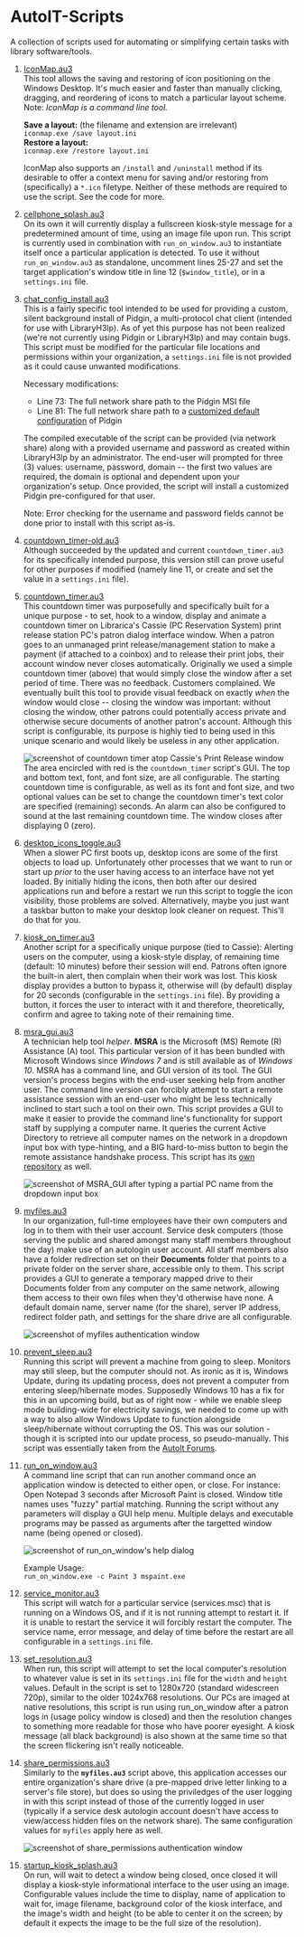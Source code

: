 # AutoIT-Scripts
A collection of scripts used for automating or simplifying certain tasks with library software/tools.

1. [IconMap.au3](<https://github.com/SaratogaLibrary/AutoIT-Scripts/blob/master/IconMap.au3>)  
   This tool allows the saving and restoring of icon positioning on the Windows Desktop. It's much easier and faster than manually clicking, dragging, and reordering of icons to match a particular layout scheme. Note: _IconMap is a command line tool._  
   
   **Save a layout:** (the filename and extension are irrelevant)  
   `iconmap.exe /save layout.ini`  
   **Restore a layout:**  
   `iconmap.exe /restore layout.ini`  
   
   IconMap also supports an `/install` and `/uninstall` method if its desirable to offer a context menu for saving and/or restoring from (specifically) a `*.icn` filetype. Neither of these methods are required to use the script. See the code for more.

2. [cellphone_splash.au3](<https://github.com/SaratogaLibrary/AutoIT-Scripts/blob/master/cellphone_splash.au3>)  
   On its own it will currently display a fullscreen kiosk-style message for a predetermined amount of time, using an image file upon run. This script is currently used in combination with `run_on_window.au3` to instantiate itself once a particular application is detected. To use it without `run_on_window.au3` as standalone, uncomment lines 25-27 and set the target application's window title in line 12 (`$window_title`), or in a `settings.ini` file.

3. [chat_config_install.au3](<https://github.com/SaratogaLibrary/AutoIT-Scripts/blob/master/chat_config_install.au3>)  
   This is a fairly specific tool intended to be used for providing a custom, silent background install of Pidgin, a multi-protocol chat client (intended for use with LibraryH3lp). As of yet this purpose has not been realized (we're not currently using Pidgin or LibraryH3lp) and may contain bugs. This script must be modified for the particular file locations and permissions within your organization, a `settings.ini` file is not provided as it could cause unwanted modifications.  
   
   Necessary modifications:
   - Line 73: The full network share path to the Pidgin MSI file
   - Line 81: The full network share path to a [customized default configuration](<https://developer.pidgin.im/wiki/ConfigurationFiles>) of Pidgin

   The compiled executable of the script can be provided (via network share) along with a provided username and password as created within LibraryH3lp by an administrator. The end-user will prompted for three (3) values: username, password, domain -- the first two values are required, the domain is optional and dependent upon your organization's setup. Once provided, the script will install a customized Pidgin pre-configured for that user.  
   
   Note: Error checking for the username and password fields cannot be done prior to install with this script as-is.

4. [countdown_timer-old.au3](<https://github.com/SaratogaLibrary/AutoIT-Scripts/blob/master/countdown_timer-old.au3>)  
   Although succeeded by the updated and current `countdown_timer.au3` for its specifically intended purpose, this version still can prove useful for other purposes if modified (namely line 11, or create and set the value in a `settings.ini` file).

5. [countdown_timer.au3](<https://github.com/SaratogaLibrary/AutoIT-Scripts/blob/master/countdown_timer.au3>)  
   This countdown timer was purposefully and specifically built for a unique purpose - to set, hook to a window, display and animate a countdown timer on Librarica's Cassie (PC Reservation System) print release station PC's patron dialog interface window. When a patron goes to an unmanaged print release/management station to make a payment (if attached to a coinbox) and to release their print jobs, their account window never closes automatically. Originally we used a simple countdown timer (above) that would simply close the window after a set period of time. There was no feedback. Customers complained. We eventually built this tool to provide visual feedback on exactly _when_ the window would close -- closing the window was important: without closing the window, other patrons could potentially access private and otherwise secure documents of another patron's account. Although this script is configurable, its purpose is highly tied to being used in this unique scenario and would likely be useless in any other application.  
   
   ![screenshot of countdown timer atop Cassie's Print Release window](./../screenshots/countdown-timer.jpg?raw=true "Countdown Timer")  
   The area encircled with red is the `countdown_timer` script's GUI. The top and bottom text, font, and font size, are all configurable. The starting countdown time is configurable, as well as its font and font size, and two optional values can be set to change the countdown timer's text color are specified (remaining) seconds. An alarm can also be configured to sound at the last remaining countdown time. The window closes after displaying 0 (zero). 

6. [desktop_icons_toggle.au3](<https://github.com/SaratogaLibrary/AutoIT-Scripts/blob/master/desktop_icons_toggle.au3>)  
   When a slower PC first boots up, desktop icons are some of the first objects to load up. Unfortunately other processes that we want to run or start up _prior_ to the user having access to an interface have not yet loaded. By initially hiding the icons, then both after our desired applications run and before a restart we run this script to toggle the icon visibility, those problems are solved. Alternatively, maybe you just want a taskbar button to make your desktop look cleaner on request. This'll do that for you.
   
7. [kiosk_on_timer.au3](<https://github.com/SaratogaLibrary/AutoIT-Scripts/blob/master/kiosk_on_timer.au3>)  
   Another script for a specifically unique purpose (tied to Cassie): Alerting users on the computer, using a kiosk-style display, of remaining time (default: 10 minutes) before their session will end. Patrons often ignore the built-in alert, then complain when their work was lost. This kiosk display provides a button to bypass it, otherwise will (by default) display for 20 seconds (configurable in the `settings.ini` file). By providing a button, it forces the user to interact with it and therefore, theoretically, confirm and agree to taking note of their remaining time.

8. [msra_gui.au3](<https://github.com/SaratogaLibrary/AutoIT-Scripts/blob/master/msra_gui.au3>)  
   A technician help tool _helper_. **MSRA** is the Microsoft (MS) Remote (R) Assistance (A) tool. This particular version of it has been bundled with Microsoft Windows since _Windows 7_ and is still available as of _Windows 10_. MSRA has a command line, and GUI version of its tool. The GUI version's process begins with the end-user seeking help from another user. The command line version can forcibly attempt to start a remote assistance session with an end-user who might be less technically inclined to start such a tool on their own. This script provides a GUI to make it easier to provide the command line's functionality for support staff by supplying a computer name. It queries the current Active Directory to retrieve all computer names on the network in a dropdown input box with type-hinting, and a BIG hard-to-miss button to begin the remote assistance handshake process. This script has its [own repository](<https://github.com/BrendonKoz/msra_gui>) as well.  

   ![screenshot of MSRA_GUI after typing a partial PC name from the dropdown input box](./../screenshots/msra.png?raw=true "MSRA GUI")  

9. [myfiles.au3](<https://github.com/SaratogaLibrary/AutoIT-Scripts/blob/master/myfiles.au3>)  
   In our organization, full-time employees have their own computers and log in to them with their user account. Service desk computers (those serving the public and shared amongst many staff members throughout the day) make use of an autologin user account. All staff members also have a folder redirection set on their **Documents** folder that points to a private folder on the server share, accessible only to them. This script provides a GUI to generate a temporary mapped drive to their Documents folder from any computer on the same network, allowing them access to their own files when they'd otherwise have none. A default domain name, server name (for the share), server IP address, redirect folder path, and settings for the share drive are all configurable.  
   
   ![screenshot of myfiles authentication window](./../screenshots/myfiles.png?raw=true "My Files")

10. [prevent_sleep.au3](<https://github.com/SaratogaLibrary/AutoIT-Scripts/blob/master/prevent_sleep.au3>)  
    Running this script will prevent a machine from going to sleep. Monitors may still sleep, but the computer should not. As ironic as it is, Windows Update, during its updating process, does not prevent a computer from entering sleep/hibernate modes. Supposedly Windows 10 has a fix for this in an upcoming build, but as of right now - while we enable sleep mode building-wide for electricity savings, we needed to come up with a way to also allow Windows Update to function alongside sleep/hibernate without corrupting the OS. This was our solution - though it is scripted into our update process, so pseudo-manually. This script was essentially taken from the [AutoIt Forums](<https://www.autoitscript.com/forum/topic/152381-screensaver-sleep-lock-and-power-save-disabling/>).

11. [run_on_window.au3](<https://github.com/SaratogaLibrary/AutoIT-Scripts/blob/master/run_on_window.au3>)  
    A command line script that can run another command once an application window is detected to either open, or close. For instance: Open Notepad 3 seconds after Microsoft Paint is closed. Window title names uses "fuzzy" partial matching. Running the script without any parameters will display a GUI help menu. Multiple delays and executable programs may be passed as arguments after the targetted window name (being opened or closed).
    
    ![screenshot of run_on_window's help dialog](./../screenshots/run_on_window.png?raw=true "run_on_window help")
    
    Example Usage:  
    `run_on_window.exe -c Paint 3 mspaint.exe`

12. [service_monitor.au3](<https://github.com/SaratogaLibrary/AutoIT-Scripts/blob/master/service_monitor.au3>)  
    This script will watch for a particular service (services.msc) that is running on a Windows OS, and if it is not running attempt to restart it. If it is unable to restart the service it will forcibly restart the computer. The service name, error message, and delay of time before the restart are all configurable in a `settings.ini` file.

13. [set_resolution.au3](<https://github.com/SaratogaLibrary/AutoIT-Scripts/blob/master/set_resolution.au3>)  
    When run, this script will attempt to set the local computer's resolution to whatever value is set in its `settings.ini` file for the `width` and `height` values. Default in the script is set to 1280x720 (standard widescreen 720p), similar to the older 1024x768 resolutions. Our PCs are imaged at native resolutions, this script is run using run_on_window after a patron logs in (usage policy window is closed) and then the resolution changes to something more readable for those who have poorer eyesight. A kiosk message (all black background) is also shown at the same time so that the screen flickering isn't really noticeable.

14. [share_permissions.au3](<https://github.com/SaratogaLibrary/AutoIT-Scripts/blob/master/share_permissions.au3>)  
    Similarly to the **`myfiles.au3`** script above, this application accesses our entire organization's share drive (a pre-mapped drive letter linking to a server's file store), but does so using the priviledges of the user logging in with this script instead of those of the currently logged in user (typically if a service desk autologin account doesn't have access to view/access hidden files on the network share). The same configuration values for `myfiles` apply here as well.
    
    ![screenshot of share_permissions authentication window](./../screenshots/share_permissions.png?raw=true "Share Permissions")

15. [startup_kiosk_splash.au3](<https://github.com/SaratogaLibrary/AutoIT-Scripts/blob/master/startup_kiosk_splash.au3>)  
    On run, will wait to detect a window being closed, once closed it will display a kiosk-style informational interface to the user using an image. Configurable values include the time to display, name of application to wait for, image filename, background color of the kiosk interface, and the image's width and height (to be able to center it on the screen; by default it expects the image to be the full size of the resolution).